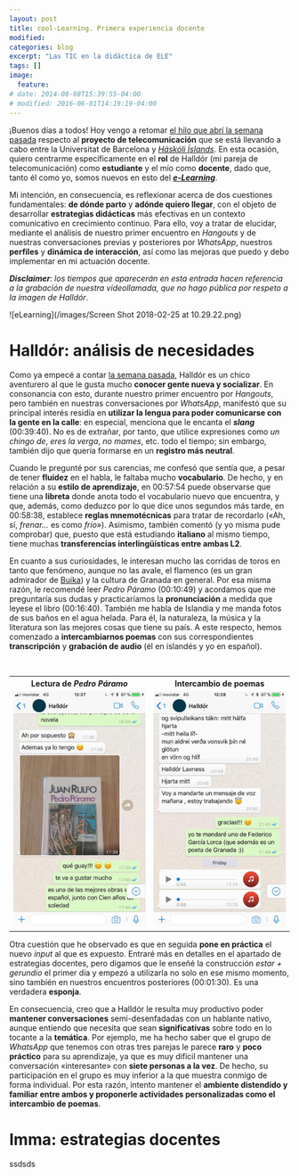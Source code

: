 ```yaml
---
layout: post
title: cool-Learning. Primera experiencia docente
modified:
categories: blog
excerpt: "Las TIC en la didáctica de ELE"
tags: []
image:
  feature:
# date: 2014-08-08T15:39:55-04:00
# modified: 2016-06-01T14:19:19-04:00
---
```


¡Buenos días a todos! Hoy vengo a retomar [el hilo que abrí la semana pasada]( https://immalopez.github.io/blog/halldor-primera-toma/) respecto al **proyecto de telecomunicación** que se está llevando a cabo entre la Universitat de Barcelona y [_Háskóli Íslands_](http://english.hi.is). En esta ocasión, quiero centrarme específicamente en el **rol** de Halldór (mi pareja de telecomunicación) como **estudiante** y el mío como **docente**, dado que, tanto él como yo, somos nuevos en esto del [**_e-Learning_**](http://www.cfp.us.es/e-learning-definicion-y-caracteristicas).

Mi intención, en consecuencia, es reflexionar acerca de dos cuestiones fundamentales: **de dónde parto** y **adónde quiero llegar**, con el objeto de desarrollar **estrategias didácticas** más efectivas en un contexto comunicativo en crecimiento continuo. Para ello, voy a tratar de elucidar, mediante el análisis de nuestro primer encuentro en _Hangouts_ y de nuestras conversaciones previas y posteriores por _WhatsApp_, nuestros **perfiles** y **dinámica de interacción**, así como las mejoras que puedo y debo implementar en mi actuación docente.

_**Disclaimer**: los tiempos que aparecerán en esta entrada hacen referencia a la grabación de nuestra videollamada, que no hago pública por respeto a la imagen de Halldór_.

![eLearning](/images/Screen Shot 2018-02-25 at 10.29.22.png)

# Halldór: análisis de necesidades

Como ya empecé a contar [la semana pasada]( https://immalopez.github.io/blog/halldor-primera-toma/), Halldór es un chico aventurero al que le gusta mucho **conocer gente nueva y socializar**. En consonancia con esto, durante nuestro primer encuentro por _Hangouts_, pero también en nuestras conversaciones por _WhatsApp_, manifestó que su principal interés residía en **utilizar la lengua para poder comunicarse con la gente en la calle**: en especial, menciona que le encanta el **_slang_** (00:39:40). No es de extrañar, por tanto, que utilice expresiones como _un chingo de_, _eres la verga_, _no mames_, etc. todo el tiempo; sin embargo, también dijo que quería formarse en un **registro más neutral**.

Cuando le pregunté por sus carencias, me confesó que sentía que, a pesar de tener **fluidez** en el habla, le faltaba mucho **vocabulario**. De hecho, y en relación a su **estilo de aprendizaje**, en 00:57:54 puede observarse que tiene una **libreta** donde anota todo el vocabulario nuevo que encuentra, y que, además, como deduzco por lo que dice unos segundos más tarde, en 00:58:38, establece **reglas mnemotécnicas** para tratar de recordarlo («Ah, sí, _frenar…_ es como _frío»_). Asimismo, también comentó (y yo misma pude comprobar) que, puesto que está estudiando **italiano** al mismo tiempo, tiene muchas **transferencias interlingüísticas entre ambas L2**.

En cuanto a sus curiosidades, le interesan mucho las corridas de toros en tanto que fenómeno, aunque no las avale, el flamenco (es un gran admirador de [Buika]( https://es.wikipedia.org/wiki/Concha_Buika)) y la cultura de Granada en general. Por esa misma razón, le recomendé leer _Pedro Páramo_ (00:10:49) y acordamos que me preguntaría sus dudas y practicaríamos la **pronunciación** a medida que leyese el libro (00:16:40). También me habla de Islandia y me manda fotos de sus baños en el agua helada. Para él, la naturaleza, la música y la literatura son las mejores cosas que tiene su país. A este respecto, hemos comenzado a **intercambiarnos poemas** con sus correspondientes **transcripción** y **grabación de audio** (él en islandés y yo en español).

<table width="100%">
  <tbody>
    <tr>
      <th>Lectura de <i>Pedro Páramo</i></th>
      <th>Intercambio de poemas</th>
    </tr>
    <tr>
      <td width="50%"><img src="/images/28499756_10214627989830051_1480497615_o.jpg"/>
        </td>
      <td><img src="/images/28460654_10214627989870052_1808681313_o.jpg"/>
        </td>
       </tr>
  </tbody>
</table>

Otra cuestión que he observado es que en seguida **pone en práctica** el nuevo _input_ al que es expuesto. Entraré más en detalles en el apartado de estrategias docentes, pero digamos que le enseñé la construcción _estar + gerundio_ el primer día y empezó a utilizarla no solo en ese mismo momento, sino también en nuestros encuentros posteriores (00:01:30). Es una verdadera **esponja**.

En consecuencia, creo que a Halldór le resulta muy productivo poder **mantener conversaciones** semi-desenfadadas con un hablante nativo, aunque entiendo que necesita que sean **significativas** sobre todo en lo tocante a la **temática**. Por ejemplo, me ha hecho saber que el grupo de _WhatsApp_ que tenemos con otras tres parejas le parece **raro** y **poco práctico** para su aprendizaje, ya que es muy difícil mantener una conversación «interesante» con **siete personas a la vez**. De hecho, su participación en el grupo es muy inferior a la que muestra conmigo de forma individual. Por esta razón, intento mantener el **ambiente distendido y familiar entre ambos y proponerle actividades personalizadas como el intercambio de poemas**.

# Imma: estrategias docentes

ssdsds
